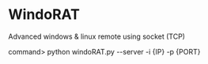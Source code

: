 # WindoRAT
Advanced windows &amp; linux remote using socket (TCP)

command>
python windoRAT.py --server -i {IP} -p {PORT}
